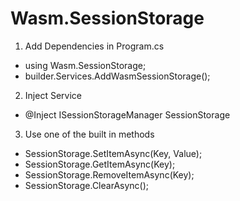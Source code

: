 # Wasm.SessionStorage

1. Add Dependencies in Program.cs
* using Wasm.SessionStorage;
* builder.Services.AddWasmSessionStorage();


2. Inject Service
* @Inject ISessionStorageManager SessionStorage

3. Use one of the built in methods
* SessionStorage.SetItemAsync(Key, Value);
* SessionStorage.GetItemAsync(Key);
* SessionStorage.RemoveItemAsync(Key);
* SessionStorage.ClearAsync();
